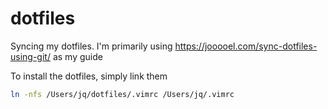# dotfiles
Syncing my dotfiles. I'm primarily using https://jooooel.com/sync-dotfiles-using-git/ as my guide

To install the dotfiles, simply link them

```bash
ln -nfs /Users/jq/dotfiles/.vimrc /Users/jq/.vimrc
```
